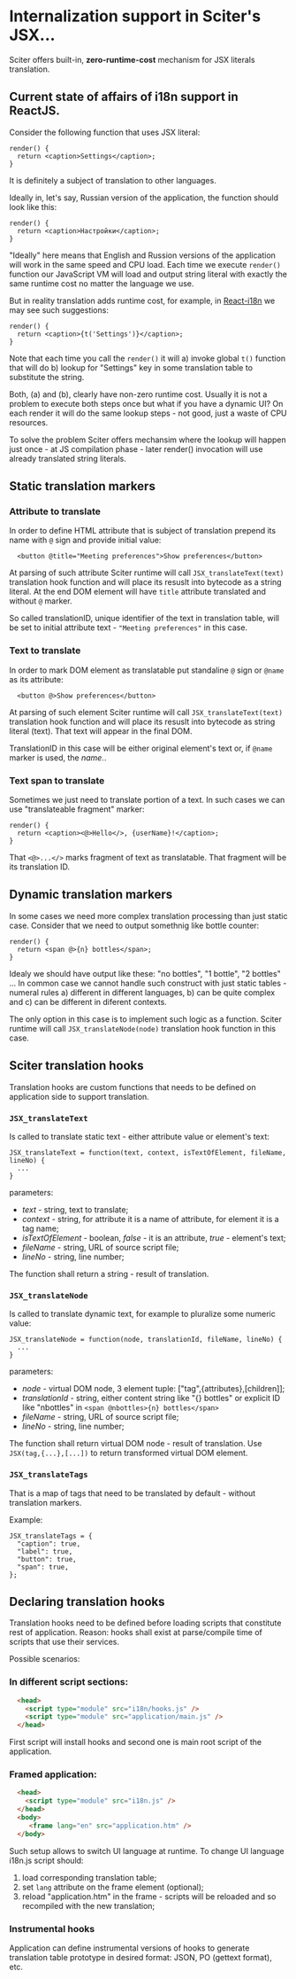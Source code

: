 # Internalization support in Sciter's JSX...

Sciter offers built-in, **zero-runtime-cost** mechanism for JSX literals translation.  

## Current state of affairs of i18n support in ReactJS.

Consider the following function that uses JSX literal:
```JS
render() {
  return <caption>Settings</caption>;
}
```
It is definitely a subject of translation to other languages. 

Ideally in, let's say, Russian version of the application, the function should look like this:

```JS
render() {
  return <caption>Настройки</caption>;
}
```

"Ideally" here means that English and Russion versions of the application will work in the same speed and CPU load. Each time we execute `render()` function our JavaScript VM will load and output string literal with exactly the same runtime cost no matter the language we use.

But in reality translation adds runtime cost, for example, in [React-i18n](https://react.i18next.com/) we may see such suggestions:

```JS
render() {
  return <caption>{t('Settings')}</caption>;
}
```
Note that each time you call the `render()` it will a) invoke global `t()` function that will do b) lookup for "Settings" key in some translation table to substitute the string. 

Both, (a) and (b), clearly have non-zero runtime cost. Usually it is not a problem to execute both steps once but what if you have a dynamic UI? On each render it will do the same lookup steps - not good, just a waste of CPU resources.

To solve the problem Sciter offers mechansim where the lookup will happen just once - at JS compilation phase - later render() invocation will use already translated string literals.

## Static translation markers

### Attribute to translate

In order to define HTML attribute that is subject of translation prepend its name with `@` sign and provide initial value:

```JS
  <button @title="Meeting preferences">Show preferences</button>
```
At parsing of such attribute Sciter runtime will call `JSX_translateText(text)` translation hook function and 
will place its resuslt into bytecode as a string literal. At the end DOM element will have `title` attribute translated and without `@` marker. 

So called translationID, unique identifier of the text in translation table, will be set to initial attribute text - `"Meeting preferences"` in this case.

### Text to translate

In order to mark DOM element as translatable put standaline `@` sign or `@name` as its attribute:

```JS
  <button @>Show preferences</button>
```
At parsing of such element Sciter runtime will call `JSX_translateText(text)` translation hook function and 
will place its resuslt into bytecode as string literal (text). That text will appear in the final DOM.

TranslationID in this case will be either original element's text or, if `@name` marker is used, the _name_.. 

### Text span to translate

Sometimes we just need to translate portion of a text. In such cases we can use "translateable fragment" marker:

```JS
render() {
  return <caption><@>Hello</>, {userName}!</caption>;
}
```
That `<@>...</>` marks fragment of text as translatable. That fragment will be its translation ID.


## Dynamic translation markers

In some cases we need more complex translation processing than just static case. Consider that we need to output somethnig like bottle counter:

```JS
render() {
  return <span @>{n} bottles</span>;
}
```
Idealy we should have output like these: "no bottles", "1 bottle", "2 bottles" ... 
In common case we cannot handle such construct with just static tables - numeral rules a) different in different languages, b) can be quite complex and c) can be different in diferent contexts.

The only option in this case is to implement such logic as a function. Sciter runtime will call `JSX_translateNode(node)` translation hook function in this case.


## Sciter translation hooks

Translation hooks are custom functions that needs to be defined on application side to support translation.  

### `JSX_translateText`

Is called to translate static text - either attribute value or element's text:  

```JS
JSX_translateText = function(text, context, isTextOfElement, fileName, lineNo) {
  ...
}
```
parameters:

* _text_ - string, text to translate;
* _context_ - string, for attribute it is a name of attribute, for element it is a tag name;
* _isTextOfElement_ - boolean, _false_ - it is an attribute,  _true_ - element's text;
* _fileName_ - string, URL of source script file;
* _lineNo_ - string, line number;

The function shall return a string - result of translation.


### `JSX_translateNode`

Is called to translate dynamic text, for example to pluralize some numeric value:  

```JS
JSX_translateNode = function(node, translationId, fileName, lineNo) {
  ...
}
```
parameters:

* _node_ - virtual DOM node, 3 element tuple: ["tag",{attributes},[children]];
* _translationId_ - string, either content string like "{} bottles" or explicit ID like "nbottles" in `<span @nbottles>{n} bottles</span>` 
* _fileName_ - string, URL of source script file;
* _lineNo_ - string, line number;

The function shall return virtual DOM node - result of translation. Use `JSX(tag,{...},[...])` to return transformed virtual DOM element.


### `JSX_translateTags`

That is a map of tags that need to be translated by default - without translation markers.

Example:
``` JS
JSX_translateTags = {
  "caption": true,
  "label": true,
  "button": true,
  "span": true,
};
```

## Declaring translation hooks

Translation hooks need to be defined before loading scripts that constitute rest of application. Reason: hooks shall exist at parse/compile time of scripts that use their services.  

Possible scenarios:

### In different script sections:

```HTML
  <head>
    <script type="module" src="i18n/hooks.js" /> 
    <script type="module" src="application/main.js" /> 
  </head>
```
First script will install hooks and second one is main root script of the application.

### Framed application:

```HTML
  <head>
    <script type="module" src="i18n.js" /> 
  </head>
  <body> 
     <frame lang="en" src="application.htm" />
  </body>
```

Such setup allows to switch UI language at runtime. To change UI language i18n.js script should:

1. load corresponding translation table;  
2. set `lang` attribute on the frame element (optional);  
3. reload "application.htm" in the frame - scripts will be reloaded and so recompiled with the new translation;


### Instrumental hooks

Application can define instrumental versions of hooks to generate translation table prototype in desired format: JSON, PO (gettext format), etc.





